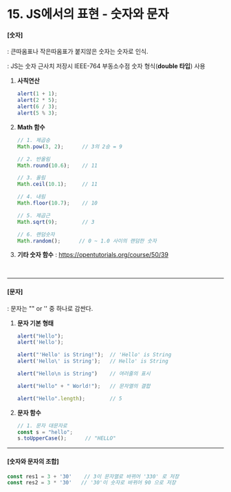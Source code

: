 # 15. JS에서의 표현 - 숫자와 문자

#### [숫자]

: 큰따옴표나 작은따옴표가 붙지않은 숫자는 숫자로 인식.

: JS는 숫자 근사치 저장시 IEEE-764 부동소수점 숫자 형식(**double 타입**) 사용



1. **사칙연산**

   ```javascript
   alert(1 + 1);
   alert(2 * 5);
   alert(6 / 3);
   alert(5 % 3);
   ```

2. **Math 함수**

   ```javascript
   // 1. 제곱승
   Math.pow(3, 2);      // 3의 2승 = 9
   
   // 2. 반올림
   Math.round(10.6);    // 11
   
   // 3. 올림
   Math.ceil(10.1);     // 11
   
   // 4. 내림
   Math.floor(10.7);    // 10
   
   // 5. 제곱근
   Math.sqrt(9);        // 3
   
   // 6. 랜덤숫자
   Math.random();      // 0 ~ 1.0 사이의 랜덤한 숫자
   ```

3. **기타 숫자 함수** : https://opentutorials.org/course/50/39

<br>

------

#### [문자]

: 문자는 "" or '' 중 하나로 감싼다.

 1. **문자 기본 형태**

    ```javascript
    alert("Hello");
    alert('Hello');
    
    alert("'Hello' is String!");  // 'Hello' is String
    alert('Hello\' is String');   // Hello' is String
    
    alert("Hello\n is String")    // 여러줄의 표시
    
    alert("Hello" + " World!");   // 문자열의 결합
    
    alert("Hello".length);        // 5
    ```
    
 2. **문자 함수**

    ```javascript
    // 1. 문자 대문자로
    const s = "hello";
    s.toUpperCase();      // "HELLO"
    ```

    

------

#### [숫자와 문자의 조합]

```js
const res1 = 3 + '30'    // 3이 문자열로 바뀌어 '330' 로 저장
const res2 = 3 * '30'   // '30'이 숫자로 바뀌어 90 으로 저장
```



